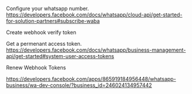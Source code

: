 Configure your whatsapp number. 
https://developers.facebook.com/docs/whatsapp/cloud-api/get-started-for-solution-partners#subscribe-waba

Create webhook verify token

Get a permenant access token. 
https://developers.facebook.com/docs/whatsapp/business-management-api/get-started#system-user-access-tokens


Renew Webhook Tokens

https://developers.facebook.com/apps/865919184956448/whatsapp-business/wa-dev-console/?business_id=246024134957442


